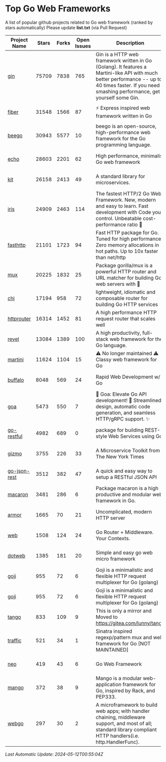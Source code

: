 # Top Go Web Frameworks
A list of popular github projects related to Go web framework (ranked by stars automatically)
Please update **list.txt** (via Pull Request)

| Project Name | Stars | Forks | Open Issues | Description | Last Commit |
| ------------ | ----- | ----- | ----------- | ----------- | ----------- |
| [gin](https://github.com/gin-gonic/gin) | 75709 | 7838 | 765 | Gin is a HTTP web framework written in Go (Golang). It features a Martini-like API with much better performance -- up to 40 times faster. If you need smashing performance, get yourself some Gin. | 2024-05-09 23:27:42 |
| [fiber](https://github.com/gofiber/fiber) | 31548 | 1566 | 87 | ⚡️ Express inspired web framework written in Go | 2024-05-01 13:36:51 |
| [beego](https://github.com/beego/beego) | 30943 | 5577 | 10 | beego is an open-source, high-performance web framework for the Go programming language. | 2024-05-07 03:25:11 |
| [echo](https://github.com/labstack/echo) | 28603 | 2201 | 62 | High performance, minimalist Go web framework | 2024-04-15 18:31:01 |
| [kit](https://github.com/go-kit/kit) | 26158 | 2413 | 49 | A standard library for microservices. | 2024-03-13 13:42:15 |
| [iris](https://github.com/kataras/iris) | 24909 | 2463 | 114 | The fastest HTTP/2 Go Web Framework. New, modern and easy to learn. Fast development with Code you control. Unbeatable cost-performance ratio :rocket: | 2024-04-24 22:32:28 |
| [fasthttp](https://github.com/valyala/fasthttp) | 21101 | 1723 | 94 | Fast HTTP package for Go. Tuned for high performance. Zero memory allocations in hot paths. Up to 10x faster than net/http | 2024-05-08 07:57:57 |
| [mux](https://github.com/gorilla/mux) | 20225 | 1832 | 25 | Package gorilla/mux is a powerful HTTP router and URL matcher for building Go web servers with 🦍 | 2024-05-04 16:34:19 |
| [chi](https://github.com/go-chi/chi) | 17194 | 958 | 72 | lightweight, idiomatic and composable router for building Go HTTP services | 2024-05-07 15:29:47 |
| [httprouter](https://github.com/julienschmidt/httprouter) | 16314 | 1452 | 81 | A high performance HTTP request router that scales well | 2024-01-30 10:56:56 |
| [revel](https://github.com/revel/revel) | 13084 | 1389 | 100 | A high productivity, full-stack web framework for the Go language. | 2022-04-12 20:53:30 |
| [martini](https://github.com/go-martini/martini) | 11624 | 1104 | 15 | ⚠️ No longer maintained ⚠️  Classy web framework for Go | 2017-01-21 21:58:54 |
| [buffalo](https://github.com/gobuffalo/buffalo) | 8048 | 569 | 24 | Rapid Web Development w/ Go | 2023-01-26 15:34:17 |
| [goa](https://github.com/goadesign/goa) | 5473 | 550 | 7 | 🌟 Goa: Elevate Go API development! 🚀 Streamlined design, automatic code generation, and seamless HTTP/gRPC support. ✨ | 2024-05-09 17:55:00 |
| [go-restful](https://github.com/emicklei/go-restful) | 4982 | 689 | 0 | package for building REST-style Web Services using Go | 2024-04-23 10:10:27 |
| [gizmo](https://github.com/nytimes/gizmo) | 3755 | 226 | 33 | A Microservice Toolkit from The New York Times | 2021-04-30 15:27:05 |
| [go-json-rest](https://github.com/ant0ine/go-json-rest) | 3512 | 382 | 47 | A quick and easy way to setup a RESTful JSON API | 2017-09-13 04:12:08 |
| [macaron](https://github.com/go-macaron/macaron) | 3481 | 286 | 6 | Package macaron is a high productive and modular web framework in Go. | 2024-04-08 13:40:31 |
| [armor](https://github.com/labstack/armor) | 1665 | 70 | 21 | Uncomplicated, modern HTTP server | 2019-08-03 18:10:09 |
| [web](https://github.com/gocraft/web) | 1508 | 124 | 24 | Go Router + Middleware. Your Contexts. | 2019-02-07 15:06:52 |
| [dotweb](https://github.com/devfeel/dotweb) | 1385 | 181 | 20 | Simple and easy go web micro framework | 2023-12-13 02:13:17 |
| [goji](https://github.com/goji/goji) | 955 | 72 | 6 | Goji is a minimalistic and flexible HTTP request multiplexer for Go (golang) | 2019-01-26 23:58:29 |
| [goji](https://github.com/goji/goji) | 955 | 72 | 6 | Goji is a minimalistic and flexible HTTP request multiplexer for Go (golang) | 2019-01-26 23:58:29 |
| [tango](https://github.com/lunny/tango) | 833 | 109 | 9 | This is only a mirror and Moved to https://gitea.com/lunny/tango | 2019-05-17 03:31:10 |
| [traffic](https://github.com/gravityblast/traffic) | 521 | 34 | 1 | Sinatra inspired regexp/pattern mux and web framework for Go [NOT MAINTAINED] | 2015-11-26 21:31:07 |
| [neo](https://github.com/ivpusic/neo) | 419 | 43 | 6 | Go Web Framework | 2017-08-14 23:54:31 |
| [mango](https://github.com/paulbellamy/mango) | 372 | 38 | 9 | Mango is a modular web-application framework for Go, inspired by Rack, and PEP333. | 2017-10-17 08:18:43 |
| [webgo](https://github.com/bnkamalesh/webgo) | 297 | 30 | 2 | A microframework to build web apps; with handler chaining, middleware support, and most of all; standard library compliant HTTP handlers(i.e. http.HandlerFunc). | 2024-04-21 18:28:25 |

*Last Automatic Update: 2024-05-12T00:55:04Z*